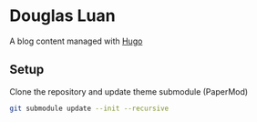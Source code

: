 # Douglas Luan

A blog content managed with [Hugo](https://gohugo.io)

## Setup

Clone the repository and update theme submodule (PaperMod)

```sh
git submodule update --init --recursive
```
